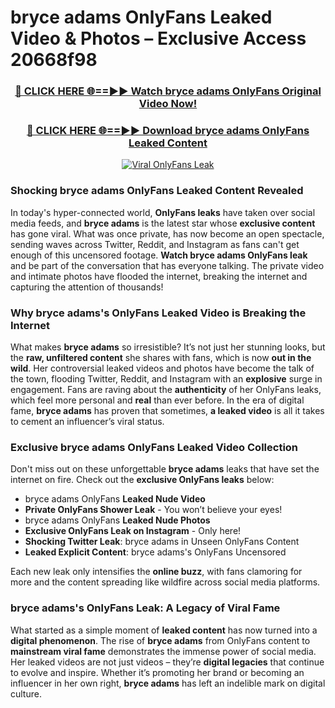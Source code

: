 # bryce adams OnlyFans Leaked Video & Photos – Exclusive Access 20668f98

<div align="center">

### [🔴 CLICK HERE 🌐==►► Watch bryce adams OnlyFans Original Video Now!](https://aff.leakpic.com/?utm_medium=9dac6e3e92780789e695eb65dc45befdb20081c8&utm_campaign=Link_for_leakpic_com_20668f98)

### [🔴 CLICK HERE 🌐==►► Download bryce adams OnlyFans Leaked Content](https://aff.leakpic.com/?utm_medium=9dac6e3e92780789e695eb65dc45befdb20081c8&utm_campaign=Link_for_leakpic_com_20668f98)

[![Viral OnlyFans Leak](https://i.ibb.co.com/xMMVF88/686577567.gif)](https://aff.leakpic.com/?utm_medium=9dac6e3e92780789e695eb65dc45befdb20081c8&utm_campaign=Link_for_leakpic_com_20668f98)

</div>

### Shocking bryce adams OnlyFans Leaked Content Revealed
In today's hyper-connected world, **OnlyFans leaks** have taken over social media feeds, and **bryce adams** is the latest star whose **exclusive content** has gone viral. What was once private, has now become an open spectacle, sending waves across Twitter, Reddit, and Instagram as fans can't get enough of this uncensored footage. 
**Watch bryce adams OnlyFans leak** and be part of the conversation that has everyone talking. The private video and intimate photos have flooded the internet, breaking the internet and capturing the attention of thousands!

### Why bryce adams's OnlyFans Leaked Video is Breaking the Internet
What makes **bryce adams** so irresistible? It’s not just her stunning looks, but the **raw, unfiltered content** she shares with fans, which is now **out in the wild**. Her controversial leaked videos and photos have become the talk of the town, flooding Twitter, Reddit, and Instagram with an **explosive** surge in engagement. 
Fans are raving about the **authenticity** of her OnlyFans leaks, which feel more personal and **real** than ever before. In the era of digital fame, **bryce adams** has proven that sometimes, **a leaked video** is all it takes to cement an influencer’s viral status.

### Exclusive bryce adams OnlyFans Leaked Video Collection
Don't miss out on these unforgettable **bryce adams** leaks that have set the internet on fire. Check out the **exclusive OnlyFans leaks** below:

- bryce adams OnlyFans **Leaked Nude Video**
- **Private OnlyFans Shower Leak** - You won’t believe your eyes!
- bryce adams OnlyFans **Leaked Nude Photos**
- **Exclusive OnlyFans Leak on Instagram** - Only here!
- **Shocking Twitter Leak**: bryce adams in Unseen OnlyFans Content
- **Leaked Explicit Content**: bryce adams's OnlyFans Uncensored

Each new leak only intensifies the **online buzz**, with fans clamoring for more and the content spreading like wildfire across social media platforms.

### bryce adams's OnlyFans Leak: A Legacy of Viral Fame
What started as a simple moment of **leaked content** has now turned into a **digital phenomenon**. The rise of **bryce adams** from OnlyFans content to **mainstream viral fame** demonstrates the immense power of social media. 
Her leaked videos are not just videos – they’re **digital legacies** that continue to evolve and inspire. Whether it’s promoting her brand or becoming an influencer in her own right, **bryce adams** has left an indelible mark on digital culture.
